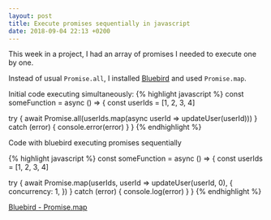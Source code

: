 ```yaml
---
layout: post
title: Execute promises sequentially in javascript
date: 2018-09-04 22:13 +0200
---
```

This week in a project, I had an array of promises I needed to execute one by one.

Instead of usual `Promise.all`, I installed [Bluebird](http://bluebirdjs.com) and used `Promise.map`.

Initial code executing simultaneously:
{% highlight javascript %}
const someFunction = async () => {
  const userIds = [1, 2, 3, 4]

  try {
    await Promise.all(userIds.map(async userId => updateUser(userId)))
  } catch (error) {
    console.error(error)
  }
}
{% endhighlight %}

Code with bluebird executing promises sequentially 

{% highlight javascript %}
const someFunction = async () => {
  const userIds = [1, 2, 3, 4]

  try {
    await Promise.map(userIds, userId => updateUser(userId, 0), {
      concurrency: 1,
    })
  } catch (error) {
    console.log(error)
  }
}
{% endhighlight %}

[Bluebird - Promise.map](http://bluebirdjs.com/docs/api/promise.map.html)
